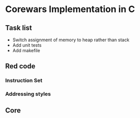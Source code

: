 # Corewars Implementation in C
## Task list
   * Switch assignment of memory to heap rather than stack 
   * Add unit tests
   * Add makefile
## Red code
### Instruction Set
### Addressing styles
## Core

